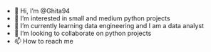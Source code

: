- 👋 Hi, I’m @Ghita94
- 👀 I’m interested in small and medium python projects
- 🌱 I’m currently learning data engineering and I am a data analyst
- 💞️ I’m looking to collaborate on python projects
- 📫 How to reach me 

<!---
Ghita94/Ghita94 is a ✨ special ✨ repository because its `README.md` (this file) appears on your GitHub profile.
You can click the Preview link to take a look at your changes.
--->
